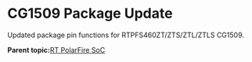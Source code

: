 # CG1509 Package Update

Updated package pin functions for RTPFS460ZT/ZTS/ZTL/ZTLS CG1509.

**Parent topic:**[RT PolarFire SoC](GUID-4C957695-4D06-42E1-8251-7F04911D4601.md)

